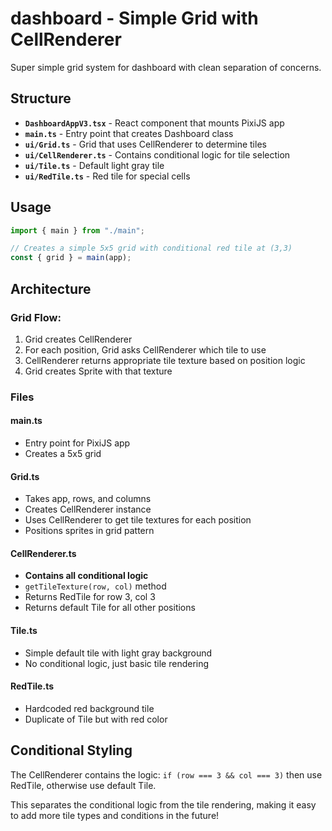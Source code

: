 # dashboard - Simple Grid with CellRenderer

Super simple grid system for dashboard with clean separation of concerns.

## Structure

- **`DashboardAppV3.tsx`** - React component that mounts PixiJS app
- **`main.ts`** - Entry point that creates Dashboard class
- **`ui/Grid.ts`** - Grid that uses CellRenderer to determine tiles
- **`ui/CellRenderer.ts`** - Contains conditional logic for tile selection
- **`ui/Tile.ts`** - Default light gray tile
- **`ui/RedTile.ts`** - Red tile for special cells

## Usage

```typescript
import { main } from "./main";

// Creates a simple 5x5 grid with conditional red tile at (3,3)
const { grid } = main(app);
```

## Architecture

### Grid Flow:

1. Grid creates CellRenderer
2. For each position, Grid asks CellRenderer which tile to use
3. CellRenderer returns appropriate tile texture based on position logic
4. Grid creates Sprite with that texture

### Files

#### main.ts

- Entry point for PixiJS app
- Creates a 5x5 grid

#### Grid.ts

- Takes app, rows, and columns
- Creates CellRenderer instance
- Uses CellRenderer to get tile textures for each position
- Positions sprites in grid pattern

#### CellRenderer.ts

- **Contains all conditional logic**
- `getTileTexture(row, col)` method
- Returns RedTile for row 3, col 3
- Returns default Tile for all other positions

#### Tile.ts

- Simple default tile with light gray background
- No conditional logic, just basic tile rendering

#### RedTile.ts

- Hardcoded red background tile
- Duplicate of Tile but with red color

## Conditional Styling

The CellRenderer contains the logic: `if (row === 3 && col === 3)` then use RedTile, otherwise use default Tile.

This separates the conditional logic from the tile rendering, making it easy to add more tile types and conditions in the future!
